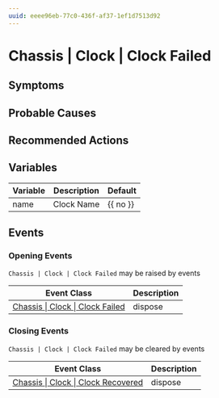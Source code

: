 ```yaml
---
uuid: eeee96eb-77c0-436f-af37-1ef1d7513d92
---
```

# Chassis | Clock | Clock Failed

## Symptoms

## Probable Causes

## Recommended Actions

## Variables

| Variable | Description | Default  |
| -------- | ----------- | -------- |
| name     | Clock Name  | {{ no }} |

## Events

### Opening Events
`Chassis | Clock | Clock Failed` may be raised by events

| Event Class                                                                                  | Description |
| -------------------------------------------------------------------------------------------- | ----------- |
| [Chassis \| Clock \| Clock Failed](../event-classes-reference/chassis/clock/clock-failed.md) | dispose     |

### Closing Events
`Chassis | Clock | Clock Failed` may be cleared by events

| Event Class                                                                                        | Description |
| -------------------------------------------------------------------------------------------------- | ----------- |
| [Chassis \| Clock \| Clock Recovered](../event-classes-reference/chassis/clock/clock-recovered.md) | dispose     |

